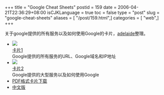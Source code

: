 +++
title = "Google Cheat Sheets"
postid = 159
date = 2006-04-21T22:36:29+08:00
isCJKLanguage = true
toc = false
type = "post"
slug = "google-cheat-sheets"
aliases = [ "/post/159.html",]
categories = [ "web",]
+++


关于google提供的所有服务以及如何使用Google的卡片，[adelaide](http://www.adelaider.com/google/)整理。

-   [![](http://www.adelaider.com/google/p1.png)  
   卡片1](http://www.adelaider.com/google/?cheatsheet&page=1)  
    Google提供的所有服务的URL、Google域名和IP地址
-   [![](http://www.adelaider.com/google/p2.png)  
   卡片2](http://www.adelaider.com/google/?cheatsheet&page=2)  
    Google提供的大型服务以及如何使用Google
-   [PDF格式卡片下载](http://www.adelaider.com/google/?cheatsheet)
-   [中文版](http://www.skyfish.com.cn/date/gcs/index-hb.html)

